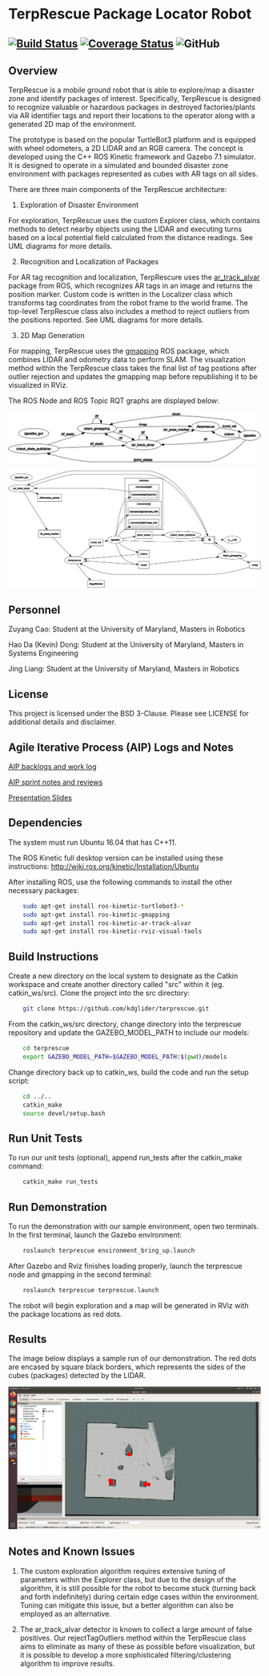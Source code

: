 # TerpRescue Package Locator Robot
[![Build Status](https://travis-ci.com/kdglider/terprescue.svg?branch=master)](https://travis-ci.com/kdglider/terprescue)
[![Coverage Status](https://coveralls.io/repos/github/kdglider/terprescue/badge.svg?branch=master)](https://coveralls.io/github/kdglider/terprescue?branch=master)
![GitHub](https://img.shields.io/github/license/kdglider/terprescue)
---


## Overview
TerpRescue is a mobile ground robot that is able to explore/map a disaster zone and identify packages of interest. Specifically, TerpRescue is designed to recognize valuable or hazardous packages in destroyed factories/plants via AR identifier tags and report their locations to the operator along with a generated 2D map of the environment.

The prototype is based on the popular TurtleBot3 platform and is equipped with wheel odometers, a 2D LIDAR and an RGB camera. The concept is developed using the C++ ROS Kinetic framework and Gazebo 7.1 simulator. It is designed to operate in a simulated and bounded disaster zone environment with packages represented as cubes with AR tags on all sides.

There are three main components of the TerpRescue architecture:

1) Exploration of Disaster Environment

For exploration, TerpRescue uses the custom Explorer class, which contains methods to detect nearby objects using the LIDAR and executing turns based on a local potential field calculated from the distance readings. See UML diagrams for more details.

2) Recognition and Localization of Packages

For AR tag recognition and localization, TerpRescure uses the [ar_track_alvar](http://wiki.ros.org/ar_track_alvar) package from ROS, which recognizes AR tags in an image and returns the position marker. Custom code is written in the Localizer class which transforms tag coordinates from the robot frame to the world frame. The top-level TerpRescue class also includes a method to reject outliers from the positions reported. See UML diagrams for more details.

3) 2D Map Generation

For mapping, TerpRescue uses the [gmapping](http://wiki.ros.org/gmapping) ROS package, which combines LIDAR and odometry data to perform SLAM. The visualization method within the TerpRescue class takes the final list of tag postions after outlier rejection and updates the gmapping map before republishing it to be visualized in RViz.

The ROS Node and ROS Topic RQT graphs are displayed below:

![RQT image](/images/terprescue_node_rqt.png)

![RQT topic image](/images/terprescue_topic_rqt.png)


## Personnel
Zuyang Cao: Student at the University of Maryland, Masters in Robotics

Hao Da (Kevin) Dong: Student at the University of Maryland, Masters in Systems Engineering

Jing Liang: Student at the University of Maryland, Masters in Robotics


## License
This project is licensed under the BSD 3-Clause. Please see LICENSE for additional details and disclaimer.


## Agile Iterative Process (AIP) Logs and Notes
[AIP backlogs and work log](https://drive.google.com/open?id=1RF53rFKYQvgn6KD99nCPuQfjBiVyMH979sXPxVefiFI)

[AIP sprint notes and reviews](https://drive.google.com/open?id=1kZm0ZEUZRR4xcK7r9gMdDrfFsKHa91Pvx2rPyIjw8Uw)

[Presentation Slides](https://docs.google.com/presentation/d/13oO6MR0l_aEbyQhVjPTJkfjGrAqJLaX-ltRgInf0GAM/edit?usp=sharing)


## Dependencies
The system must run Ubuntu 16.04 that has C++11.

The ROS Kinetic full desktop version can be installed using these instructions: http://wiki.ros.org/kinetic/Installation/Ubuntu

After installing ROS, use the following commands to install the other necessary packages:
``` bash
	sudo apt-get install ros-kinetic-turtlebot3-*
	sudo apt-get install ros-kinetic-gmapping
	sudo apt-get install ros-kinetic-ar-track-alvar
	sudo apt-get install ros-kinetic-rviz-visual-tools
```

## Build Instructions
Create a new directory on the local system to designate as the Catkin workspace and create another directory called "src" within it (eg. catkin_ws/src). Clone the project into the src directory:
``` bash
    git clone https://github.com/kdglider/terprescue.git
```

From the catkin_ws/src directory, change directory into the terprescue repository and update the GAZEBO_MODEL_PATH to include our models:
``` bash
	cd terprescue
	export GAZEBO_MODEL_PATH=$GAZEBO_MODEL_PATH:$(pwd)/models
```

Change directory back up to catkin_ws, build the code and run the setup script:
``` bash
	cd ../..
	catkin_make
 	source devel/setup.bash
```


## Run Unit Tests
To run our unit tests (optional), append run_tests after the catkin_make command:
``` bash
	catkin_make run_tests
```


## Run Demonstration
To run the demonstration with our sample environment, open two terminals. In the first terminal, launch the Gazebo environment:
``` bash
	roslaunch terprescue environment_bring_up.launch
```

After Gazebo and Rviz finishes loading properly, launch the terprescue node and gmapping in the second terminal:
```bash
	roslaunch terprescue terprescue.launch
```

The robot will begin exploration and a map will be generated in RViz with the package locations as red dots.


## Results
The image below displays a sample run of our demonstration. The red dots are encased by square black borders, which represents the sides of the cubes (packages) detected by the LIDAR.

![result image](/images/terprescue.png)


## Notes and Known Issues
1) The custom exploration algorithm requires extensive tuning of parameters within the Explorer class, but due to the design of the algorithm, it is still possible for the robot to become stuck (turning back and forth indefinitely) during certain edge cases within the environment. Tuning can mitigate this issue, but a better algorithm can also be employed as an alternative.

2) The ar_track_alvar detector is known to collect a large amount of false positives. Our rejectTagOutliers method within the TerpRescue class aims to eliminate as many of these as possible before visualization, but it is possible to develop a more sophisticaled filtering/clustering algorithm to improve results.
